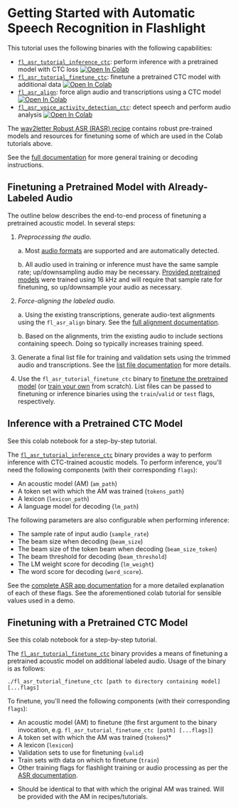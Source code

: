 # Getting Started with Automatic Speech Recognition in Flashlight

This tutorial uses the following binaries with the following capabilities:
- [`fl_asr_tutorial_inference_ctc`](https://github.com/flashlight/flashlight/blob/master/flashlight/app/asr/tutorial/README.md#inference-with-a-pretrained-ctc-model): perform inference with a pretrained model with CTC loss [![Open In Colab](https://colab.research.google.com/assets/colab-badge.svg)](https://colab.research.google.com/github/flashlight/flashlight/blob/master/flashlight/app/asr/tutorial/notebooks/InferenceAndAlignmentCTC.ipynb)
- [`fl_asr_tutorial_finetune_ctc`](https://github.com/flashlight/flashlight/blob/master/flashlight/app/asr/tutorial/README.md#finetuning-with-a-pretrained-ctc-model): finetune a pretrained CTC model with additional data [![Open In Colab](https://colab.research.google.com/assets/colab-badge.svg)](https://colab.research.google.com/github/flashlight/flashlight/blob/master/flashlight/app/asr/tutorial/notebooks/FinetuneCTC.ipynb)
- [`fl_asr_align`](https://github.com/flashlight/flashlight/blob/master/flashlight/app/asr/tools/alignment): force align audio and transcriptions using a CTC model [![Open In Colab](https://colab.research.google.com/assets/colab-badge.svg)](https://colab.research.google.com/github/flashlight/flashlight/blob/master/flashlight/app/asr/tutorial/notebooks/InferenceAndAlignmentCTC.ipynb)
- [`fl_asr_voice_activity_detection_ctc`](https://github.com/flashlight/flashlight/blob/master/flashlight/app/asr/tools): detect speech and perform audio analysis [![Open In Colab](https://colab.research.google.com/assets/colab-badge.svg)](https://colab.research.google.com/github/flashlight/flashlight/blob/master/flashlight/app/asr/tutorial/notebooks/InferenceAndAlignmentCTC.ipynb)

The [wav2letter Robust ASR (RASR) recipe](https://github.com/flashlight/wav2letter/tree/master/recipes/rasr) contains robust pre-trained models and resources for finetuning some of which are used in the Colab tutorials above.

See the [full documentation](https://github.com/flashlight/flashlight/blob/master/flashlight/app/asr) for more general training or decoding instructions.

## Finetuning a Pretrained Model with Already-Labeled Audio

The outline below describes the end-to-end process of finetuning a pretrained acoustic model. In several steps:
1. *Preprocessing the audio.*

    a. Most [audio formats](http://libsndfile.github.io/libsndfile/formats.html) are supported and are automatically detected.

    b. All audio used in training or inference must have the same sample rate; up/downsampling audio may be necessary. [Provided pretrained models](https://github.com/flashlight/wav2letter/tree/master/recipes/rasr) were trained using 16 kHz and will require that sample rate for finetuning, so up/downsample your audio as necessary.

2. *Force-aligning the labeled audio.*

    a. Using the existing transcriptions, generate audio-text alignments using the `fl_asr_align` binary. See the [full alignment documentation](https://github.com/flashlight/flashlight/blob/master/flashlight/app/asr/tools/alignment).

    b. Based on the alignments, trim the existing audio to include sections containing speech. Doing so typically increases training speed.

3. Generate a final list file for training and validation sets using the trimmed audio and transcriptions. See the [list file documentation](https://github.com/flashlight/flashlight/blob/master/flashlight/app/asr/README.md#audio-and-transcriptions-data) for more details.

4. Use the `fl_asr_tutorial_finetune_ctc` binary to [finetune the pretrained model](https://github.com/flashlight/flashlight/blob/master/flashlight/app/asr/tutorial/README.md#finetuning-with-a-pretrained-ctc-model) (or [train your own](https://github.com/flashlight/flashlight/blob/master/flashlight/app/asr/README.md#how-to-train-acoustic-model) from scratch). List files can be passed to finetuning or inference binaries using the `train`/`valid` or `test` flags, respectively.

## Inference with a Pretrained CTC Model

See this colab notebook for a step-by-step tutorial.

The [`fl_asr_tutorial_inference_ctc`](https://github.com/flashlight/flashlight/blob/master/flashlight/app/asr/tutorial/InferenceCTC.cpp) binary provides a way to perform inference with CTC-trained acoustic models. To perform inference, you'll need the following components (with their corresponding `flags`):
- An acoustic model (AM) (`am_path`)
- A token set with which the AM was trained (`tokens_path`)
- A lexicon (`lexicon_path`)
- A language model for decoding (`lm_path`)

The following parameters are also configurable when performing inference:
- The sample rate of input audio (`sample_rate`)
- The beam size when decoding (`beam_size`)
- The beam size of the token beam when decoding (`beam_size_token`)
- The beam threshold for decoding (`beam_threshold`)
- The LM weight score for decoding (`lm_weight`)
- The word score for decoding (`word_score`).

See the [complete ASR app documentation](https://github.com/flashlight/flashlight/blob/master/flashlight/app/asr/README.md) for a more detailed explanation of each of these flags. See the aforementioned colab tutorial for sensible values used in a demo.

## Finetuning with a Pretrained CTC Model

See this colab notebook for a step-by-step tutorial.

The [`fl_asr_tutorial_finetune_ctc`](https://github.com/flashlight/flashlight/blob/master/flashlight/app/asr/tutorial/FinetuneCTC.cpp) binary provides a means of finetuning a pretrained acoustic model on additional labeled audio. Usage of the binary is as follows:
```
./fl_asr_tutorial_finetune_ctc [path to directory containing model] [...flags]
```
To finetune, you'll need the following components (with their corresponding `flags`):
- An acoustic model (AM) to finetune (the first argument to the binary invocation, e.g. `fl_asr_tutorial_finetune_ctc [path] [...flags]`)
- A token set with which the AM was trained (`tokens`)*
- A lexicon (`lexicon`)
- Validation sets to use for finetuning (`valid`)
- Train sets with data on which to finetune (`train`)
- Other training flags for flashlight training or audio processing as per the [ASR documentation](https://github.com/flashlight/flashlight/blob/master/flashlight/app/asr/README.md).

* Should be identical to that with which the original AM was trained. Will be provided with the AM in recipes/tutorials.
